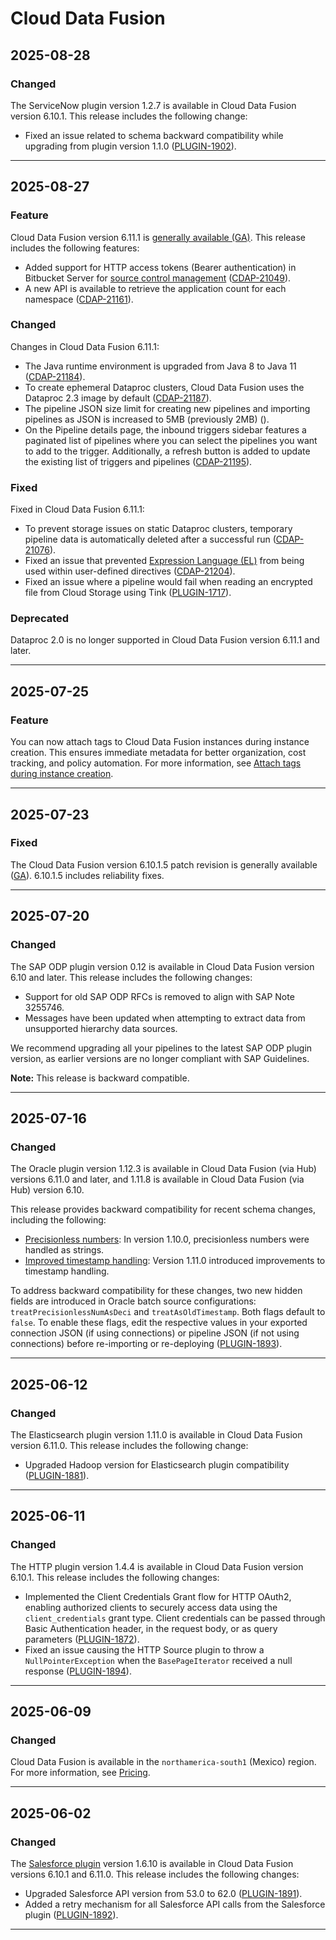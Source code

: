 # Cloud Data Fusion

## 2025-08-28

### Changed

The ServiceNow plugin version 1.2.7 is available in Cloud Data Fusion version 6.10.1. This release includes the following change:

* Fixed an issue related to schema backward compatibility while upgrading from plugin version 1.1.0 ([PLUGIN-1902](https://cdap.atlassian.net/browse/PLUGIN-1902)).

---
## 2025-08-27

### Feature

Cloud Data Fusion version 6.11.1 is [generally available (GA)](https://cloud.google.com/products#product-launch-stages). This release includes the following features:

* Added support for HTTP access tokens (Bearer authentication) in Bitbucket Server for [source control management](https://cloud.google.com/data-fusion/docs/how-to/source-control-management) ([CDAP-21049](https://cdap.atlassian.net/browse/CDAP-21049)).
* A new API is available to retrieve the application count for each namespace ([CDAP-21161](https://cdap.atlassian.net/browse/CDAP-21161)).

### Changed

Changes in Cloud Data Fusion 6.11.1:

* The Java runtime environment is upgraded from Java 8 to Java 11 ([CDAP-21184](https://cdap.atlassian.net/browse/CDAP-21184)).
* To create ephemeral Dataproc clusters, Cloud Data Fusion uses the Dataproc 2.3 image by default ([CDAP-21187](https://cdap.atlassian.net/browse/CDAP-21187)).
* The pipeline JSON size limit for creating new pipelines and importing pipelines as JSON is increased to 5MB (previously 2MB) (<CDAP-21194>).
* On the Pipeline details page, the inbound triggers sidebar features a paginated list of pipelines where you can select the pipelines you want to add to the trigger. Additionally, a refresh button is added to update the existing list of triggers and pipelines ([CDAP-21195](https://cdap.atlassian.net/browse/CDAP-21195)).

### Fixed

Fixed in Cloud Data Fusion 6.11.1:

* To prevent storage issues on static Dataproc clusters, temporary pipeline data is automatically deleted after a successful run ([CDAP-21076](https://cdap.atlassian.net/browse/CDAP-21076)).
* Fixed an issue that prevented [Expression Language (EL)](https://github.com/data-integrations/wrangler/blob/develop/wrangler-core/src/main/java/io/cdap/wrangler/expression/EL.java) from being used within user-defined directives ([CDAP-21204](https://cdap.atlassian.net/browse/CDAP-21204)).
* Fixed an issue where a pipeline would fail when reading an encrypted file from Cloud Storage using Tink ([PLUGIN-1717](https://cdap.atlassian.net/browse/PLUGIN-1717)).

### Deprecated

Dataproc 2.0 is no longer supported in Cloud Data Fusion version 6.11.1 and later.

---
## 2025-07-25

### Feature

You can now attach tags to Cloud Data Fusion instances during instance creation. This ensures immediate metadata for better organization, cost tracking, and policy automation. For more information, see [Attach tags during instance creation](https://cloud.google.com/data-fusion/docs/how-to/control-access-with-tags#add-tags).

---
## 2025-07-23

### Fixed

The Cloud Data Fusion version 6.10.1.5 patch revision is generally available ([GA](https://cloud.google.com/products#product-launch-stages)). 6.10.1.5 includes reliability fixes.

---
## 2025-07-20

### Changed

The SAP ODP plugin version 0.12 is available in Cloud Data Fusion version 6.10 and later. This release includes the following changes:

* Support for old SAP ODP RFCs is removed to align with SAP Note 3255746.
* Messages have been updated when attempting to extract data from unsupported hierarchy data sources.

We recommend upgrading all your pipelines to the latest SAP ODP plugin version, as earlier versions are no longer compliant with SAP Guidelines.

**Note:** This release is backward compatible.

---
## 2025-07-16

### Changed

The Oracle plugin version 1.12.3 is available in Cloud Data Fusion (via Hub) versions 6.11.0 and later, and 1.11.8 is available in Cloud Data Fusion (via Hub) version 6.10.

This release provides backward compatibility for recent schema changes, including the following:

* [Precisionless numbers](https://cloud.google.com/data-fusion/docs/release-notes#March_14_2023): In version 1.10.0, precisionless numbers were handled as strings.
* [Improved timestamp handling](https://cloud.google.com/data-fusion/docs/release-notes#June_14_2023): Version 1.11.0 introduced improvements to timestamp handling.

To address backward compatibility for these changes, two new hidden fields are introduced in Oracle batch source configurations: `treatPrecisionlessNumAsDeci` and `treatAsOldTimestamp`. Both flags default to `false`. To enable these flags, edit the respective values in your exported connection JSON (if using connections) or pipeline JSON (if not using connections) before re-importing or re-deploying ([PLUGIN-1893](https://cdap.atlassian.net/browse/PLUGIN-1893)).

---
## 2025-06-12

### Changed

The Elasticsearch plugin version 1.11.0 is available in Cloud Data Fusion version 6.11.0. This release includes the following change:

* Upgraded Hadoop version for Elasticsearch plugin compatibility ([PLUGIN-1881](https://cdap.atlassian.net/browse/PLUGIN-1881)).

---
## 2025-06-11

### Changed

The HTTP plugin version 1.4.4 is available in Cloud Data Fusion version 6.10.1. This release includes the following changes:

* Implemented the Client Credentials Grant flow for HTTP OAuth2, enabling authorized clients to securely access data using the `client_credentials` grant type. Client credentials can be passed through Basic Authentication header, in the request body, or as query parameters ([PLUGIN-1872](https://cdap.atlassian.net/browse/PLUGIN-1872)).
* Fixed an issue causing the HTTP Source plugin to throw a `NullPointerException` when the `BasePageIterator` received a null response ([PLUGIN-1894](https://cdap.atlassian.net/browse/PLUGIN-1894)).

---
## 2025-06-09

### Changed

Cloud Data Fusion is available in the `northamerica-south1` (Mexico) region. For more information, see [Pricing](https://cloud.google.com/data-fusion/pricing).

---
## 2025-06-02

### Changed

The [Salesforce plugin](https://cloud.google.com/data-fusion/docs/how-to/configure-salesforce-batch-source) version 1.6.10 is available in Cloud Data Fusion versions 6.10.1 and 6.11.0. This release includes the following changes:

* Upgraded Salesforce API version from 53.0 to 62.0 ([PLUGIN-1891](https://cdap.atlassian.net/browse/PLUGIN-1891)).
* Added a retry mechanism for all Salesforce API calls from the Salesforce plugin ([PLUGIN-1892](https://cdap.atlassian.net/browse/PLUGIN-1892)).

---
